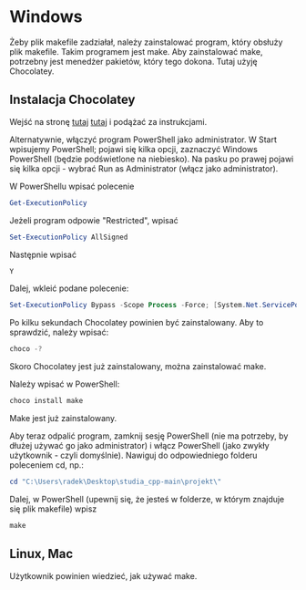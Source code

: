 # Windows

Żeby plik makefile zadziałał, należy zainstalować program, który obsłuży plik makefile. Takim programem jest make.
Aby zainstalować make, potrzebny jest menedżer pakietów, który tego dokona. Tutaj użyję Chocolatey.

## Instalacja Chocolatey

Wejść na stronę <a href="https://chocolatey.org/install" target="_blank">tutaj</a> [tutaj](https://chocolatey.org/install) i podążać za instrukcjami.

Alternatywnie, włączyć program PowerShell jako administrator. W Start wpisujemy PowerShell; pojawi się kilka opcji, zaznaczyć Windows PowerShell (będzie podświetlone na niebiesko). Na pasku po prawej pojawi się kilka opcji - wybrać Run as Administrator (włącz jako administrator).

W PowerShellu wpisać polecenie

   ``` powershell
   Get-ExecutionPolicy
   ```

Jeżeli program odpowie "Restricted", wpisać

  ```powershell
  Set-ExecutionPolicy AllSigned
  ```

Następnie wpisać

  ```powershell
  Y
  ```

Dalej, wkleić podane polecenie:

  ```powershell
  Set-ExecutionPolicy Bypass -Scope Process -Force; [System.Net.ServicePointManager]::SecurityProtocol = [System.Net.ServicePointManager]::SecurityProtocol -bor 3072; iex ((New-Object System.Net.WebClient).DownloadString('https://community.chocolatey.org/install.ps1'))
  ```
  
Po kilku sekundach Chocolatey powinien być zainstalowany. Aby to sprawdzić, należy wpisać:

  ```powershell
  choco -?
  ```

Skoro Chocolatey jest już zainstalowany, można zainstalować make.

Należy wpisać w PowerShell:

   ```powershell
   choco install make
   ```
  
Make jest już zainstalowany.

Aby teraz odpalić program, zamknij sesję PowerShell (nie ma potrzeby, by dłużej używać go jako administrator) i włącz PowerShell (jako zwykły użytkownik - czyli domyślnie). Nawiguj do odpowiedniego folderu poleceniem cd, np.:

  ```powershell
  cd "C:\Users\radek\Desktop\studia_cpp-main\projekt\"
  ```
  
Dalej, w PowerShell (upewnij się, że jesteś w folderze, w którym znajduje się plik makefile) wpisz

  ```powershell
  make
  ```

## Linux, Mac

Użytkownik powinien wiedzieć, jak używać make.
